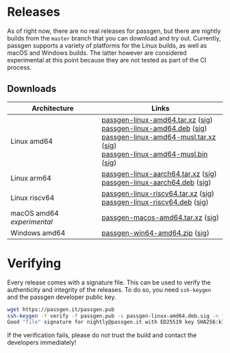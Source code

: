 # Releases

As of right now, there are no real releases for passgen, but there are nightly builds from the `master` branch that you can download and try out. Currently, passgen supports a variety of platforms for the Linux builds, as well as macOS and Windows builds. The latter however are considered experimental at this point because they are not tested as part of the CI process.

## Downloads

| Architecture | Links |
| --- | --- |
| Linux amd64 | [passgen-linux-amd64.tar.xz][] ([sig][passgen-linux-amd64.tar.xz.sig])<br />[passgen-linux-amd64.deb][] ([sig][passgen-linux-amd64.deb.sig])<br />[passgen-linux-amd64-musl.tar.xz][] ([sig][passgen-linux-amd64-musl.tar.xz.sig])<br />[passgen-linux-amd64-musl.bin][] ([sig][passgen-linux-amd64-musl.bin.sig]) |
| Linux arm64 | [passgen-linux-aarch64.tar.xz][] ([sig][passgen-linux-aarch64.tar.xz.sig])<br />[passgen-linux-aarch64.deb][] ([sig][passgen-linux-aarch64.deb.sig]) |
| Linux riscv64 | [passgen-linux-riscv64.tar.xz][] ([sig][passgen-linux-riscv64.tar.xz.sig])<br />[passgen-linux-riscv64.deb][] ([sig][passgen-linux-riscv64.deb.sig]) |
| macOS amd64 *experimental* | [passgen-macos-amd64.tar.xz][] ([sig][passgen-macos-amd64.tar.xz.sig]) |
| Windows amd64 | [passgen-win64-amd64.zip][] ([sig][passgen-win64-amd64.zip.sig]) |

# Verifying

Every release comes with a signature file. This can be used to verify the authenticity and integrity of the releases. To do so, you need `ssh-keygen` and the passgen developer public key.

```bash
wget https://passgen.it/passgen.pub
ssh-keygen -Y verify -f passgen.pub -s passgen-linux-amd64.deb.sig -n file -I nightly@passgen.it < passgen-linux-amd64.deb
Good "file" signature for nightly@passgen.it with ED25519 key SHA256:k7BsqKVzJMDEmgomupIE4VE9Xe4V4ffP506BLkz4JGQ
```

If the verification fails, please do not trust the build and contact the developers immediately!

[passgen-linux-amd64.tar.xz]: https://xfbs.gitlab.io/passgen/nightly/passgen-linux-amd64.tar.xz
[passgen-linux-amd64.deb]: https://xfbs.gitlab.io/passgen/nightly/passgen-linux-amd64.deb
[passgen-linux-amd64-musl.tar.xz]: https://xfbs.gitlab.io/passgen/nightly/passgen-linux-amd64-musl.tar.xz
[passgen-linux-amd64-musl.bin]: https://xfbs.gitlab.io/passgen/nightly/passgen-linux-amd64-musl.bin
[passgen-linux-aarch64.tar.xz]: https://xfbs.gitlab.io/passgen/nightly/passgen-linux-aarch64.tar.xz
[passgen-linux-aarch64.deb]: https://xfbs.gitlab.io/passgen/nightly/passgen-linux-aarch64.deb
[passgen-linux-riscv64.tar.xz]: https://xfbs.gitlab.io/passgen/nightly/passgen-linux-riscv64.tar.xz
[passgen-linux-riscv64.deb]: https://xfbs.gitlab.io/passgen/nightly/passgen-linux-riscv64.deb
[passgen-macos-amd64.tar.xz]: https://xfbs.gitlab.io/passgen/nightly/passgen-macos-amd64.tar.xz
[passgen-win64-amd64.zip]: https://xfbs.gitlab.io/passgen/nightly/passgen-win64-amd64.zip

[passgen-linux-amd64.tar.xz.sig]: https://xfbs.gitlab.io/passgen/nightly/passgen-linux-amd64.tar.xz.sig
[passgen-linux-amd64.deb.sig]: https://xfbs.gitlab.io/passgen/nightly/passgen-linux-amd64.deb.sig
[passgen-linux-amd64-musl.tar.xz.sig]: https://xfbs.gitlab.io/passgen/nightly/passgen-linux-amd64-musl.tar.xz.sig
[passgen-linux-amd64-musl.bin.sig]: https://xfbs.gitlab.io/passgen/nightly/passgen-linux-amd64-musl.bin.sig
[passgen-linux-aarch64.tar.xz.sig]: https://xfbs.gitlab.io/passgen/nightly/passgen-linux-aarch64.tar.xz.sig
[passgen-linux-aarch64.deb.sig]: https://xfbs.gitlab.io/passgen/nightly/passgen-linux-aarch64.deb.sig
[passgen-linux-riscv64.tar.xz.sig]: https://xfbs.gitlab.io/passgen/nightly/passgen-linux-riscv64.tar.xz.sig
[passgen-linux-riscv64.deb.sig]: https://xfbs.gitlab.io/passgen/nightly/passgen-linux-riscv64.deb.sig
[passgen-macos-amd64.tar.xz.sig]: https://xfbs.gitlab.io/passgen/nightly/passgen-macos-amd64.tar.xz.sig
[passgen-win64-amd64.zip.sig]: https://xfbs.gitlab.io/passgen/nightly/passgen-win64-amd64.zip.sig
